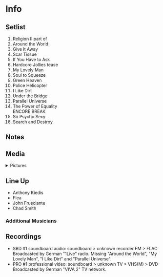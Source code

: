 # Info

## Setlist

1. Religion II part of
2. Around the World
3. Give It Away
4. Scar Tissue
5. If You Have to Ask
6. Hardcore Jollies tease
7. My Lovely Man
8. Soul to Squeeze
9. Green Heaven
10. Police Helicopter
11. I Like Dirt
12. Under the Bridge
13. Parallel Universe
14. The Power of Equality
<br> ENCORE BREAK
15. Sir Psycho Sexy
16. Search and Destroy

## Notes

## Media 

<details>
  <summary>Pictures</summary>
  <!--<img alt="Setlist" title="Setlist" src="_.jpg" height="200" />
  <img alt="Clipping" title="Clipping" src="_.jpg" height="200" />
  <img alt="Flyer" title="Flyer" src="_.jpg" height="200" />-->
</details>

## Line Up

* Anthony Kiedis
* Flea
* John Frusciante
* Chad Smith

### Additional Musicians

## Recordings

* SBD #1 soundboard audio: soundboard > unknown recorder FM > FLAC Broadcasted by German "1Live" radio. Missing "Around the World", "My Lovely Man", "I Like Dirt" and "Parallel Universe".
* PRO #1 professional video: soundboard > unknown TV > VHS(M) > DVD Broadcasted by German "VIVA 2" TV network.